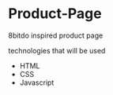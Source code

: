 # Product-Page
8bitdo inspired product page

technologies that will be used
<ul>
  <li>HTML</li>
  <li>CSS</li>
  <li>Javascript</li>
</ul>
